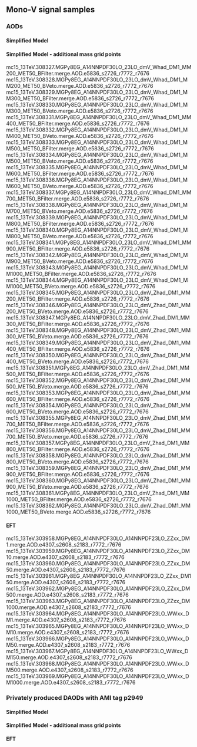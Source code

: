 
## Mono-V signal samples

### AODs

#### Simplified Model

#### Simplified Model - additional mass grid points

mc15_13TeV.308327.MGPy8EG_A14NNPDF30LO_23LO_dmV_Whad_DM1_MM200_MET50_BFilter.merge.AOD.e5836_s2726_r7772_r7676
mc15_13TeV.308328.MGPy8EG_A14NNPDF30LO_23LO_dmV_Whad_DM1_MM200_MET50_BVeto.merge.AOD.e5836_s2726_r7772_r7676
mc15_13TeV.308329.MGPy8EG_A14NNPDF30LO_23LO_dmV_Whad_DM1_MM300_MET50_BFilter.merge.AOD.e5836_s2726_r7772_r7676
mc15_13TeV.308330.MGPy8EG_A14NNPDF30LO_23LO_dmV_Whad_DM1_MM300_MET50_BVeto.merge.AOD.e5836_s2726_r7772_r7676
mc15_13TeV.308331.MGPy8EG_A14NNPDF30LO_23LO_dmV_Whad_DM1_MM400_MET50_BFilter.merge.AOD.e5836_s2726_r7772_r7676
mc15_13TeV.308332.MGPy8EG_A14NNPDF30LO_23LO_dmV_Whad_DM1_MM400_MET50_BVeto.merge.AOD.e5836_s2726_r7772_r7676
mc15_13TeV.308333.MGPy8EG_A14NNPDF30LO_23LO_dmV_Whad_DM1_MM500_MET50_BFilter.merge.AOD.e5836_s2726_r7772_r7676
mc15_13TeV.308334.MGPy8EG_A14NNPDF30LO_23LO_dmV_Whad_DM1_MM500_MET50_BVeto.merge.AOD.e5836_s2726_r7772_r7676
mc15_13TeV.308335.MGPy8EG_A14NNPDF30LO_23LO_dmV_Whad_DM1_MM600_MET50_BFilter.merge.AOD.e5836_s2726_r7772_r7676
mc15_13TeV.308336.MGPy8EG_A14NNPDF30LO_23LO_dmV_Whad_DM1_MM600_MET50_BVeto.merge.AOD.e5836_s2726_r7772_r7676
mc15_13TeV.308337.MGPy8EG_A14NNPDF30LO_23LO_dmV_Whad_DM1_MM700_MET50_BFilter.merge.AOD.e5836_s2726_r7772_r7676
mc15_13TeV.308338.MGPy8EG_A14NNPDF30LO_23LO_dmV_Whad_DM1_MM700_MET50_BVeto.merge.AOD.e5836_s2726_r7772_r7676
mc15_13TeV.308339.MGPy8EG_A14NNPDF30LO_23LO_dmV_Whad_DM1_MM800_MET50_BFilter.merge.AOD.e5836_s2726_r7772_r7676
mc15_13TeV.308340.MGPy8EG_A14NNPDF30LO_23LO_dmV_Whad_DM1_MM800_MET50_BVeto.merge.AOD.e5836_s2726_r7772_r7676
mc15_13TeV.308341.MGPy8EG_A14NNPDF30LO_23LO_dmV_Whad_DM1_MM900_MET50_BFilter.merge.AOD.e5836_s2726_r7772_r7676
mc15_13TeV.308342.MGPy8EG_A14NNPDF30LO_23LO_dmV_Whad_DM1_MM900_MET50_BVeto.merge.AOD.e5836_s2726_r7772_r7676
mc15_13TeV.308343.MGPy8EG_A14NNPDF30LO_23LO_dmV_Whad_DM1_MM1000_MET50_BFilter.merge.AOD.e5836_s2726_r7772_r7676
mc15_13TeV.308344.MGPy8EG_A14NNPDF30LO_23LO_dmV_Whad_DM1_MM1000_MET50_BVeto.merge.AOD.e5836_s2726_r7772_r7676
mc15_13TeV.308345.MGPy8EG_A14NNPDF30LO_23LO_dmV_Zhad_DM1_MM200_MET50_BFilter.merge.AOD.e5836_s2726_r7772_r7676
mc15_13TeV.308346.MGPy8EG_A14NNPDF30LO_23LO_dmV_Zhad_DM1_MM200_MET50_BVeto.merge.AOD.e5836_s2726_r7772_r7676
mc15_13TeV.308347.MGPy8EG_A14NNPDF30LO_23LO_dmV_Zhad_DM1_MM300_MET50_BFilter.merge.AOD.e5836_s2726_r7772_r7676
mc15_13TeV.308348.MGPy8EG_A14NNPDF30LO_23LO_dmV_Zhad_DM1_MM300_MET50_BVeto.merge.AOD.e5836_s2726_r7772_r7676
mc15_13TeV.308349.MGPy8EG_A14NNPDF30LO_23LO_dmV_Zhad_DM1_MM400_MET50_BFilter.merge.AOD.e5836_s2726_r7772_r7676
mc15_13TeV.308350.MGPy8EG_A14NNPDF30LO_23LO_dmV_Zhad_DM1_MM400_MET50_BVeto.merge.AOD.e5836_s2726_r7772_r7676
mc15_13TeV.308351.MGPy8EG_A14NNPDF30LO_23LO_dmV_Zhad_DM1_MM500_MET50_BFilter.merge.AOD.e5836_s2726_r7772_r7676
mc15_13TeV.308352.MGPy8EG_A14NNPDF30LO_23LO_dmV_Zhad_DM1_MM500_MET50_BVeto.merge.AOD.e5836_s2726_r7772_r7676
mc15_13TeV.308353.MGPy8EG_A14NNPDF30LO_23LO_dmV_Zhad_DM1_MM600_MET50_BFilter.merge.AOD.e5836_s2726_r7772_r7676
mc15_13TeV.308354.MGPy8EG_A14NNPDF30LO_23LO_dmV_Zhad_DM1_MM600_MET50_BVeto.merge.AOD.e5836_s2726_r7772_r7676
mc15_13TeV.308355.MGPy8EG_A14NNPDF30LO_23LO_dmV_Zhad_DM1_MM700_MET50_BFilter.merge.AOD.e5836_s2726_r7772_r7676
mc15_13TeV.308356.MGPy8EG_A14NNPDF30LO_23LO_dmV_Zhad_DM1_MM700_MET50_BVeto.merge.AOD.e5836_s2726_r7772_r7676
mc15_13TeV.308357.MGPy8EG_A14NNPDF30LO_23LO_dmV_Zhad_DM1_MM800_MET50_BFilter.merge.AOD.e5836_s2726_r7772_r7676
mc15_13TeV.308358.MGPy8EG_A14NNPDF30LO_23LO_dmV_Zhad_DM1_MM800_MET50_BVeto.merge.AOD.e5836_s2726_r7772_r7676
mc15_13TeV.308359.MGPy8EG_A14NNPDF30LO_23LO_dmV_Zhad_DM1_MM900_MET50_BFilter.merge.AOD.e5836_s2726_r7772_r7676
mc15_13TeV.308360.MGPy8EG_A14NNPDF30LO_23LO_dmV_Zhad_DM1_MM900_MET50_BVeto.merge.AOD.e5836_s2726_r7772_r7676
mc15_13TeV.308361.MGPy8EG_A14NNPDF30LO_23LO_dmV_Zhad_DM1_MM1000_MET50_BFilter.merge.AOD.e5836_s2726_r7772_r7676
mc15_13TeV.308362.MGPy8EG_A14NNPDF30LO_23LO_dmV_Zhad_DM1_MM1000_MET50_BVeto.merge.AOD.e5836_s2726_r7772_r7676

#### EFT
mc15_13TeV.303958.MGPy8EG_A14NNPDF30LO_A14NNPDF23LO_ZZxx_DM1.merge.AOD.e4307_s2608_s2183_r7772_r7676
mc15_13TeV.303959.MGPy8EG_A14NNPDF30LO_A14NNPDF23LO_ZZxx_DM10.merge.AOD.e4307_s2608_s2183_r7772_r7676
mc15_13TeV.303960.MGPy8EG_A14NNPDF30LO_A14NNPDF23LO_ZZxx_DM50.merge.AOD.e4307_s2608_s2183_r7772_r7676
mc15_13TeV.303961.MGPy8EG_A14NNPDF30LO_A14NNPDF23LO_ZZxx_DM150.merge.AOD.e4307_s2608_s2183_r7772_r7676
mc15_13TeV.303962.MGPy8EG_A14NNPDF30LO_A14NNPDF23LO_ZZxx_DM500.merge.AOD.e4307_s2608_s2183_r7772_r7676
mc15_13TeV.303963.MGPy8EG_A14NNPDF30LO_A14NNPDF23LO_ZZxx_DM1000.merge.AOD.e4307_s2608_s2183_r7772_r7676
mc15_13TeV.303964.MGPy8EG_A14NNPDF30LO_A14NNPDF23LO_WWxx_DM1.merge.AOD.e4307_s2608_s2183_r7772_r7676
mc15_13TeV.303965.MGPy8EG_A14NNPDF30LO_A14NNPDF23LO_WWxx_DM10.merge.AOD.e4307_s2608_s2183_r7772_r7676
mc15_13TeV.303966.MGPy8EG_A14NNPDF30LO_A14NNPDF23LO_WWxx_DM50.merge.AOD.e4307_s2608_s2183_r7772_r7676
mc15_13TeV.303967.MGPy8EG_A14NNPDF30LO_A14NNPDF23LO_WWxx_DM150.merge.AOD.e4307_s2608_s2183_r7772_r7676
mc15_13TeV.303968.MGPy8EG_A14NNPDF30LO_A14NNPDF23LO_WWxx_DM500.merge.AOD.e4307_s2608_s2183_r7772_r7676
mc15_13TeV.303969.MGPy8EG_A14NNPDF30LO_A14NNPDF23LO_WWxx_DM1000.merge.AOD.e4307_s2608_s2183_r7772_r7676


### Privately produced DAODs with AMI tag p2949

#### Simplified Model

#### Simplified Model - additional mass grid points

#### EFT